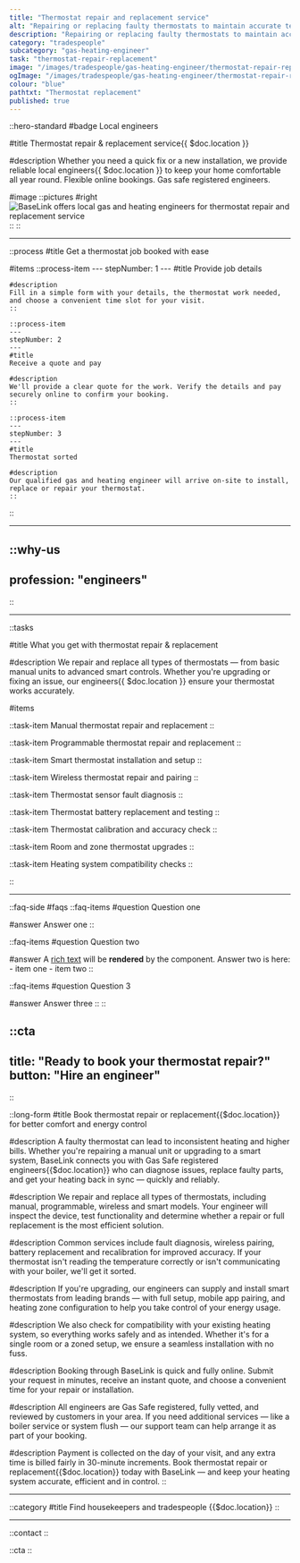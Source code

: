 ```yaml
---
title: "Thermostat repair and replacement service"
alt: "Repairing or replacing faulty thermostats to maintain accurate temperature control"
description: "Repairing or replacing faulty thermostats to maintain accurate temperature control"
category: "tradespeople"
subcategory: "gas-heating-engineer"
task: "thermostat-repair-replacement"
image: "/images/tradespeople/gas-heating-engineer/thermostat-repair-replacement.webp"
ogImage: "/images/tradespeople/gas-heating-engineer/thermostat-repair-replacement.webp"
colour: "blue"
pathtxt: "Thermostat replacement"
published: true
---
```


::hero-standard
#badge
Local engineers

#title
Thermostat repair & replacement service{{ $doc.location }}

#description
Whether you need a quick fix or a new installation, we provide reliable local engineers{{ $doc.location }} to keep your home comfortable all year round. Flexible online bookings. Gas safe registered engineers.

#image
    ::pictures
    #right
    ![BaseLink offers local gas and heating engineers for thermostat repair and replacement service](/images/tradespeople/gas-heating-engineer/thermostat-repair-replacement.webp)
    ::
::

---

::process
#title
Get a thermostat job booked with ease

#items
    ::process-item
    ---
    stepNumber: 1
    ---
    #title
    Provide job details

    #description
    Fill in a simple form with your details, the thermostat work needed, and choose a convenient time slot for your visit.
    ::
    
    ::process-item
    ---
    stepNumber: 2
    ---
    #title
    Receive a quote and pay

    #description
    We'll provide a clear quote for the work. Verify the details and pay securely online to confirm your booking.
    ::

    ::process-item
    ---
    stepNumber: 3
    ---
    #title
    Thermostat sorted

    #description
    Our qualified gas and heating engineer will arrive on-site to install, replace or repair your thermostat.
    ::
::

---

::why-us
---
profession: "engineers"
---
::

---

::tasks

#title
What you get with thermostat repair & replacement

#description
We repair and replace all types of thermostats — from basic manual units to advanced smart controls. Whether you're upgrading or fixing an issue, our engineers{{ $doc.location }} ensure your thermostat works accurately.

#items

  ::task-item
  Manual thermostat repair and replacement
  ::

  ::task-item
  Programmable thermostat repair and replacement
  ::

  ::task-item
  Smart thermostat installation and setup
  ::

  ::task-item
  Wireless thermostat repair and pairing
  ::

  ::task-item
  Thermostat sensor fault diagnosis
  ::

  ::task-item
  Thermostat battery replacement and testing
  ::

  ::task-item
  Thermostat calibration and accuracy check
  ::

  ::task-item
  Room and zone thermostat upgrades
  ::

  ::task-item
  Heating system compatibility checks
  ::

::

---

::faq-side
#faqs
  ::faq-items
  #question
  Question one

  #answer
  Answer one
  ::

  ::faq-items
  #question
  Question two

  #answer
  A [rich text](/services/commercial-cleaning) will be **rendered** by the component.
  Answer two is here:
    - item one
    - item two
  ::

  ::faq-items
  #question
  Question 3

  #answer
  Answer three
  ::
::

::cta
---
title: "Ready to book your thermostat repair?"
button: "Hire an engineer"
---
::

::long-form
#title
Book thermostat repair or replacement{{$doc.location}} for better comfort and energy control

#description
A faulty thermostat can lead to inconsistent heating and higher bills. Whether you're repairing a manual unit or upgrading to a smart system, BaseLink connects you with Gas Safe registered engineers{{$doc.location}} who can diagnose issues, replace faulty parts, and get your heating back in sync — quickly and reliably.

#description
We repair and replace all types of thermostats, including manual, programmable, wireless and smart models. Your engineer will inspect the device, test functionality and determine whether a repair or full replacement is the most efficient solution.

#description
Common services include fault diagnosis, wireless pairing, battery replacement and recalibration for improved accuracy. If your thermostat isn't reading the temperature correctly or isn't communicating with your boiler, we'll get it sorted.

#description
If you're upgrading, our engineers can supply and install smart thermostats from leading brands — with full setup, mobile app pairing, and heating zone configuration to help you take control of your energy usage.

#description
We also check for compatibility with your existing heating system, so everything works safely and as intended. Whether it's for a single room or a zoned setup, we ensure a seamless installation with no fuss.

#description
Booking through BaseLink is quick and fully online. Submit your request in minutes, receive an instant quote, and choose a convenient time for your repair or installation.

#description
All engineers are Gas Safe registered, fully vetted, and reviewed by customers in your area. If you need additional services — like a boiler service or system flush — our support team can help arrange it as part of your booking.

#description
Payment is collected on the day of your visit, and any extra time is billed fairly in 30-minute increments. Book thermostat repair or replacement{{$doc.location}} today with BaseLink — and keep your heating system accurate, efficient and in control.
::

---

::category
#title
Find housekeepers and tradespeople {{$doc.location}}
::

---

::contact
::

::cta
::